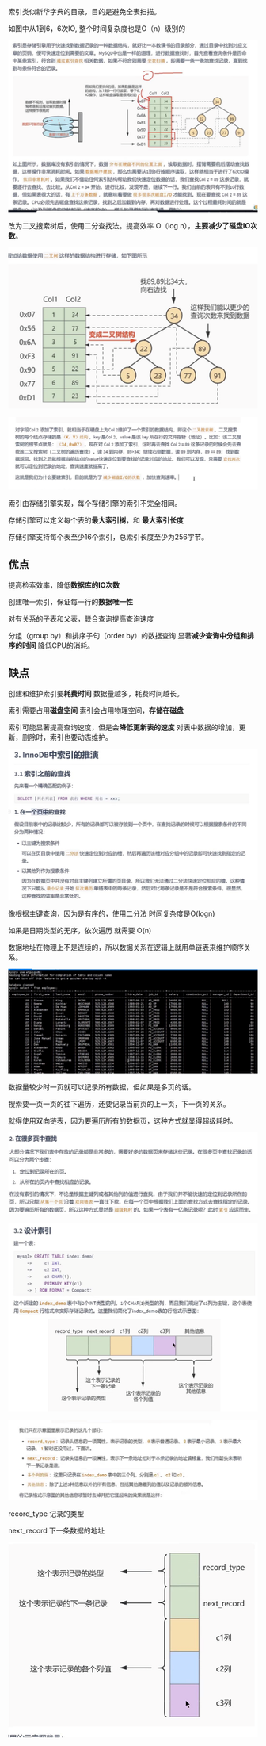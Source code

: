索引类似新华字典的目录，目的是避免全表扫描。

如图中从1到6，6次IO, 整个时间复杂度也是O（n）级别的

![img.png](img.png)

改为二叉搜索树后，使用二分查找法。提高效率 O（log n），**主要减少了磁盘IO次数**。

![img_1.png](img_1.png)

![img_2.png](img_2.png)

索引由存储引擎实现，每个存储引擎的索引不完全相同。

存储引擎可以定义每个表的**最大索引树**，和 **最大索引长度**

存储引擎支持每个表至少16个索引，总索引长度至少为256字节。

优点
---

提高检索效率，降低**数据库的IO次数**

创建唯一索引，保证每一行的**数据唯一性**

对有关系的子表和父表，联合查询提高查询速度

分组（group by）和排序子句（order by）的数据查询 显著**减少查询中分组和排序的时间** 降低CPU的消耗。

缺点
---

创建和维护索引要**耗费时间** 数据量越多，耗费时间越长。

索引需要占用**磁盘空间** 索引会占用物理空间，**存储在磁盘**

索引可能显著提高查询速度，但是会**降低更新表的速度** 对表中数据的增加，更新，删除时，索引也要动态维护。

![img_3.png](img_3.png)

像根据主键查询，因为是有序的，使用二分法 时间复杂度是O(logn)

如果是日期类型的无序，依次遍历 就需要 O(n)

数据地址在物理上不是连续的，所以数据关系在逻辑上就用单链表来维护顺序关系。

![img_4.png](img_4.png)

数据量较少时一页就可以记录所有数据，但如果是多页的话。

搜索要一页一页的往下遍历，还要记录当前页的上一页，下一页的关系。

就得使用双向链表，因为要遍历所有的数据页，这种方式就显得超级耗时。

![img_5.png](img_5.png)

![img_7.png](img_7.png)

![img_6.png](img_6.png)

record_type 记录的类型

next_record 下一条数据的地址

![img_8.png](img_8.png)